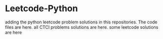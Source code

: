 # Leetcode-Python
adding the python leetcode problem solutions in this repositories. 
The code files are here.
all CTCI problems solutions are here.
some leetcode solutions are here



































































































































































































































































































































































































































































































































































































































































































































































































































































































































































